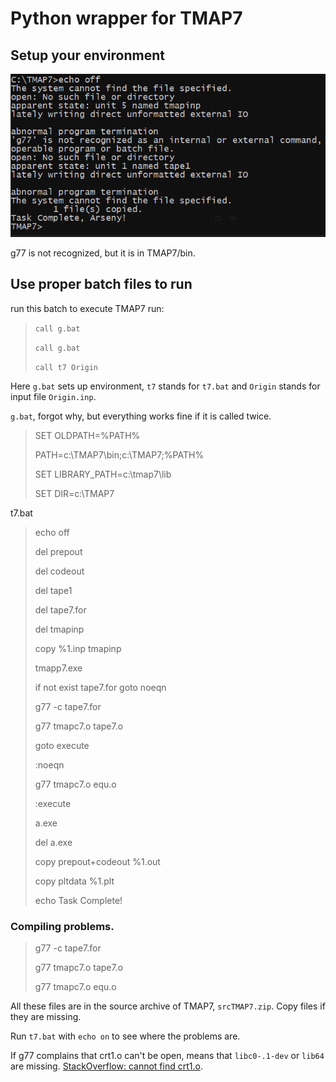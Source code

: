 # Python wrapper for TMAP7

## Setup your environment



![cmd1](\img\cmd1.png)

g77 is not recognized, but it is in TMAP7/bin. 



## Use  proper batch files to run

run this batch to execute TMAP7 run:

> `call g.bat`
>
> `call g.bat`
>
> `call t7 Origin`

Here `g.bat` sets up environment, `t7` stands for `t7.bat` and `Origin` stands for input file `Origin.inp`.

`g.bat`, forgot why, but everything works fine if it is called twice.

> SET OLDPATH=%PATH%
>
> PATH=c:\TMAP7\bin;c:\TMAP7;%PATH%
>
> SET LIBRARY_PATH=c:\tmap7\lib
>
> SET DIR=c:\TMAP7

t7.bat

> echo off
>
> del prepout
>
> del codeout
>
> del tape1
>
> del tape7.for
>
> del tmapinp
>
> copy %1.inp tmapinp
>
> tmapp7.exe
>
> if not exist tape7.for goto noeqn
>
> g77 -c tape7.for
>
> g77 tmapc7.o tape7.o
>
> goto execute
>
> :noeqn
>
> g77 tmapc7.o equ.o
>
> :execute
>
> a.exe
>
> del a.exe
>
> copy prepout+codeout %1.out
>
> copy pltdata %1.plt
>
> echo Task Complete!

### Compiling problems.

> g77 -c tape7.for
>
> g77 tmapc7.o tape7.o
>
> g77 tmapc7.o equ.o

All these files are in the source archive of TMAP7, `srcTMAP7.zip`.  Copy files if they are missing.

Run `t7.bat` with `echo on` to see where the problems are.

If g77 complains that crt1.o can't be open, means that `libc0-.1-dev` or `lib64` are missing. [StackOverflow: cannot find crt1.o](https://stackoverflow.com/questions/6329887/compiling-problems-cannot-find-crt1-o).

 